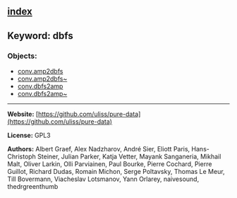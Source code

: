 [index](../index.html)
---

## Keyword: dbfs

### Objects:
* [conv.amp2dbfs](../conv.amp2dbfs.html)
* [conv.amp2dbfs~](../conv.amp2dbfs~.html)
* [conv.dbfs2amp](../conv.dbfs2amp.html)
* [conv.dbfs2amp~](../conv.dbfs2amp~.html)

---
**Website:** [https://github.com/uliss/pure-data](https://github.com/uliss/pure-data)

**License:** GPL3

**Authors:** Albert Graef, Alex Nadzharov, André Sier, Eliott Paris, Hans-Christoph Steiner, Julian Parker, Katja Vetter, Mayank Sanganeria, Mikhail Malt, Oliver Larkin, Olli Parviainen, Paul Bourke, Pierre Cochard, Pierre Guillot, Richard Dudas, Romain Michon, Serge Poltavsky, Thomas Le Meur, Till Bovermann, Viacheslav Lotsmanov, Yann Orlarey, naivesound, thedrgreenthumb
